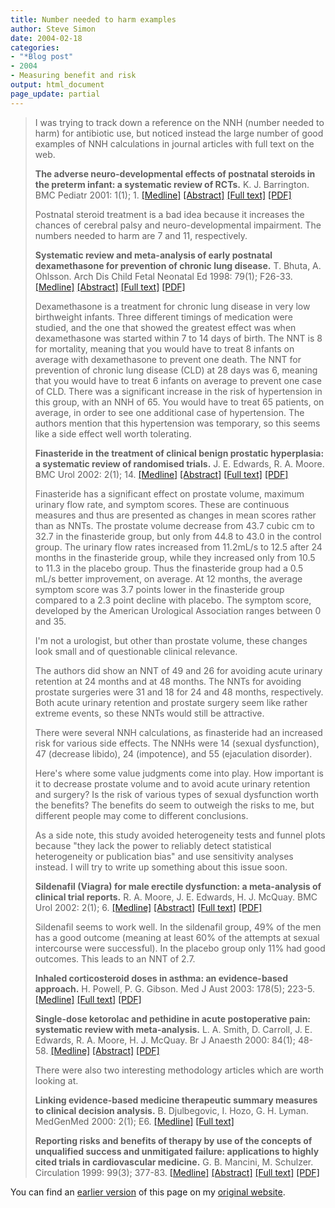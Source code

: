 ```yaml
---
title: Number needed to harm examples
author: Steve Simon
date: 2004-02-18
categories:
- "*Blog post"
- 2004
- Measuring benefit and risk
output: html_document
page_update: partial
---
```

> I was trying to track down a reference on the NNH (number needed to
> harm) for antibiotic use, but noticed instead the large number of good
> examples of NNH calculations in journal articles with full text on the
> web.
>
> **The adverse neuro-developmental effects of postnatal steroids in the
> preterm infant: a systematic review of RCTs.** K. J. Barrington. BMC
> Pediatr 2001: 1(1); 1.
> [\[Medline\]](http://www.ncbi.nlm.nih.gov/entrez/query.fcgi?cmd=Retrieve&db=PubMed&list_uids=11248841&dopt=Abstract)
> [\[Abstract\]](http://www.biomedcentral.com/1471-2431/1/1/abstract)
> [\[Full text\]](http://www.biomedcentral.com/1471-2431/1/1)
> [\[PDF\]](http://www.biomedcentral.com/content/pdf/1471-2431-1-1.pdf)
>
> Postnatal steroid treatment is a bad idea because it increases the
> chances of cerebral palsy and neuro-developmental impairment. The
> numbers needed to harm are 7 and 11, respectively.
>
> **Systematic review and meta-analysis of early postnatal dexamethasone
> for prevention of chronic lung disease.** T. Bhuta, A. Ohlsson. Arch
> Dis Child Fetal Neonatal Ed 1998: 79(1); F26-33.
> [\[Medline\]](http://www.ncbi.nlm.nih.gov/entrez/query.fcgi?cmd=Retrieve&db=PubMed&list_uids=9797621&dopt=Abstract)
> [\[Abstract\]](http://adc.bmjjournals.com/cgi/content/abstract/fetalneonatal;79/1/F26)
> [\[Full
> text\]](http://adc.bmjjournals.com/cgi/content/full/fetalneonatal;79/1/F26)
> [\[PDF\]](http://adc.bmjjournals.com/cgi/reprint/fetalneonatal;79/1/F26.pdf)
>
> Dexamethasone is a treatment for chronic lung disease in very low
> birthweight infants. Three different timings of medication were
> studied, and the one that showed the greatest effect was when
> dexamethasone was started within 7 to 14 days of birth. The NNT is 8
> for mortality, meaning that you would have to treat 8 infants on
> average with dexamethasone to prevent one death. The NNT for
> prevention of chronic lung disease (CLD) at 28 days was 6, meaning
> that you would have to treat 6 infants on average to prevent one case
> of CLD. There was a significant increase in the risk of hypertension
> in this group, with an NNH of 65. You would have to treat 65 patients,
> on average, in order to see one additional case of hypertension. The
> authors mention that this hypertension was temporary, so this seems
> like a side effect well worth tolerating.
>
> **Finasteride in the treatment of clinical benign prostatic
> hyperplasia: a systematic review of randomised trials.** J. E.
> Edwards, R. A. Moore. BMC Urol 2002: 2(1); 14.
> [\[Medline\]](http://www.ncbi.nlm.nih.gov/entrez/query.fcgi?cmd=Retrieve&db=PubMed&list_uids=12477383&dopt=Abstract)
> [\[Abstract\]](http://www.biomedcentral.com/1471-2490/2/14/abstract)
> [\[Full text\]](http://www.biomedcentral.com/1471-2490/2/14)
> [\[PDF\]](http://www.biomedcentral.com/content/pdf/1471-2490-2-14.pdf)
>
> Finasteride has a significant effect on prostate volume, maximum
> urinary flow rate, and symptom scores. These are continuous measures
> and thus are presented as changes in mean scores rather than as NNTs.
> The prostate volume decrease from 43.7 cubic cm to 32.7 in the
> finasteride group, but only from 44.8 to 43.0 in the control group.
> The urinary flow rates increased from 11.2mL/s to 12.5 after 24 months
> in the finasteride group, while they increased only from 10.5 to 11.3
> in the placebo group. Thus the finasteride group had a 0.5 mL/s better
> improvement, on average. At 12 months, the average symptom score was
> 3.7 points lower in the finasteride group compared to a 2.3 point
> decline with placebo. The symptom score, developed by the American
> Urological Association ranges between 0 and 35.
>
> I'm not a urologist, but other than prostate volume, these changes
> look small and of questionable clinical relevance.
>
> The authors did show an NNT of 49 and 26 for avoiding acute urinary
> retention at 24 months and at 48 months. The NNTs for avoiding
> prostate surgeries were 31 and 18 for 24 and 48 months, respectively.
> Both acute urinary retention and prostate surgery seem like rather
> extreme events, so these NNTs would still be attractive.
>
> There were several NNH calculations, as finasteride had an increased
> risk for various side effects. The NNHs were 14 (sexual dysfunction),
> 47 (decrease libido), 24 (impotence), and 55 (ejaculation disorder).
>
> Here's where some value judgments come into play. How important is it
> to decrease prostate volume and to avoid acute urinary retention and
> surgery? Is the risk of various types of sexual dysfunction worth the
> benefits? The benefits do seem to outweigh the risks to me, but
> different people may come to different conclusions.
>
> As a side note, this study avoided heterogeneity tests and funnel
> plots because "they lack the power to reliably detect statistical
> heterogeneity or publication bias" and use sensitivity analyses
> instead. I will try to write up something about this issue soon.
>
> **Sildenafil (Viagra) for male erectile dysfunction: a meta-analysis
> of clinical trial reports.** R. A. Moore, J. E. Edwards, H. J. McQuay.
> BMC Urol 2002: 2(1); 6.
> [\[Medline\]](http://www.ncbi.nlm.nih.gov/entrez/query.fcgi?cmd=Retrieve&db=PubMed&list_uids=12049673&dopt=Abstract)
> [\[Abstract\]](http://www.biomedcentral.com/1471-2490/2/6/abstract)
> [\[Full text\]](http://www.biomedcentral.com/1471-2490/2/6)
> [\[PDF\]](http://www.biomedcentral.com/content/pdf/1471-2490-2-6.pdf)
>
> Sildenafil seems to work well. In the sildenafil group, 49% of the men
> has a good outcome (meaning at least 60% of the attempts at sexual
> intercourse were successful). In the placebo group only 11% had good
> outcomes. This leads to an NNT of 2.7.
>
> **Inhaled corticosteroid doses in asthma: an evidence-based
> approach.** H. Powell, P. G. Gibson. Med J Aust 2003: 178(5); 223-5.
> [\[Medline\]](http://www.ncbi.nlm.nih.gov/entrez/query.fcgi?cmd=Retrieve&db=PubMed&list_uids=12603186&dopt=Abstract)
> [\[Full
> text\]](http://www.mja.com.au/public/issues/178_05_030303/pow10507_fm.html)
> [\[PDF\]](http://www.mja.com.au/public/issues/178_05_030303/pow10507_fm.pdf)
>
> **Single-dose ketorolac and pethidine in acute postoperative pain:
> systematic review with meta-analysis.** L. A. Smith, D. Carroll, J. E.
> Edwards, R. A. Moore, H. J. McQuay. Br J Anaesth 2000: 84(1); 48-58.
> [\[Medline\]](http://www.ncbi.nlm.nih.gov/entrez/query.fcgi?cmd=Retrieve&db=PubMed&list_uids=10740547&dopt=Abstract)
> [\[Abstract\]](http://bja.oupjournals.org/cgi/content/abstract/84/1/48)
> [\[PDF\]](http://bja.oupjournals.org/cgi/reprint/84/1/48.pdf)
>
> There were also two interesting methodology articles which are worth
> looking at.
>
> **Linking evidence-based medicine therapeutic summary measures to
> clinical decision analysis.** B. Djulbegovic, I. Hozo, G. H. Lyman.
> MedGenMed 2000: 2(1); E6.
> [\[Medline\]](http://www.ncbi.nlm.nih.gov/entrez/query.fcgi?cmd=Retrieve&db=PubMed&list_uids=11104452&dopt=Abstract)
> [\[Full text\]](http://www.medscape.com/viewarticle/408028_print)
>
> **Reporting risks and benefits of therapy by use of the concepts of
> unqualified success and unmitigated failure: applications to highly
> cited trials in cardiovascular medicine.** G. B. Mancini, M. Schulzer.
> Circulation 1999: 99(3); 377-83.
> [\[Medline\]](http://www.ncbi.nlm.nih.gov/entrez/query.fcgi?cmd=Retrieve&db=PubMed&list_uids=9918524&dopt=Abstract)
> [\[Abstract\]](http://circ.ahajournals.org/cgi/content/abstract/99/3/377)
> [\[Full text\]](http://circ.ahajournals.org/cgi/content/full/99/3/377)
> [\[PDF\]](http://circ.ahajournals.org/cgi/reprint/99/3/377)

You can find an [earlier version](http://www.pmean.com/04/nnh.html) of this page on my [original website](http://www.pmean.com/original_site.html).
